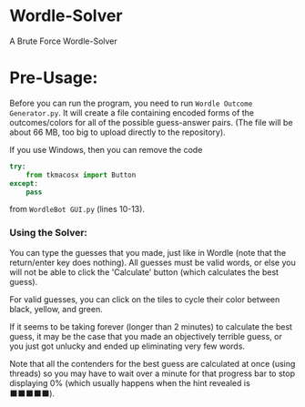 # Wordle-Solver
A Brute Force Wordle-Solver

# Pre-Usage:
Before you can run the program, you need to run `Wordle Outcome Generator.py`. It will create a file containing encoded forms of the outcomes/colors for all of the possible guess-answer pairs. (The file will be about 66 MB, too big to upload directly to the repository).

If you use Windows, then you can remove the code
```py
try:
    from tkmacosx import Button
except:
    pass
```
from `WordleBot GUI.py` (lines 10-13).

### Using the Solver:
You can type the guesses that you made, just like in Wordle (note that the return/enter key does nothing). All guesses must be valid words, or else you will not be able to click the 'Calculate' button (which calculates the best guess).

For valid guesses, you can click on the tiles to cycle their color between black, yellow, and green.

If it seems to be taking forever (longer than 2 minutes) to calculate the best guess, it may be the case that you made an objectively terrible guess, or you just got unlucky and ended up eliminating very few words.

Note that all the contenders for the best guess are calculated at once (using threads) so you may have to wait over a minute for that progress bar to stop displaying 0% (which usually happens when the hint revealed is ⬛️⬛️⬛️⬛️⬛️).
